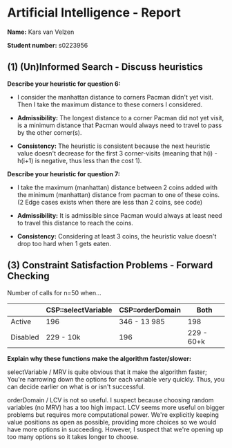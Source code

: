 # Artificial Intelligence - Report

**Name:** Kars van Velzen

**Student number:** s0223956



## (1) (Un)Informed Search - Discuss heuristics

**Describe your heuristic for question 6:**

- I consider the manhattan distance to corners Pacman didn't yet visit. Then I take the maximum distance to these corners I considered. 

- **Admissibility:** The longest distance to a corner Pacman did not yet visit, is a minimum distance that Pacman would always need to travel to pass by the other corner(s).
- **Consistency:** The heuristic is consistent because the next heuristic value doesn't decrease for the first 3 corner-visits (meaning that h(i) - h(i+1) is negative, thus less than the cost 1). 



**Describe your heuristic for question 7:**

- I take the maximum (manhattan) distance between 2 coins added with the minimum (manhattan) distance from pacman to one of these coins. (2 Edge cases exists when there are less than 2 coins, see code)

- **Admissibility:** It is admissible since Pacman would always at least need to travel this distance to reach the coins.
- **Consistency:** Considering at least 3 coins, the heuristic value doesn't drop too hard when 1 gets eaten.  



## (3) Constraint Satisfaction Problems - Forward Checking

Number of calls for n=50 when...

|          | CSP::selectVariable | CSP::orderDomain | Both       |
|----------|---------------------|------------------|------------|
| Active   | 196                 | 346 - 13 985     | 198        |
| Disabled | 229 - 10k           | 196              | 229 - 60+k |

**Explain why these functions make the algorithm faster/slower:**

selectVariable / MRV is quite obvious that it make the algorithm faster; You're narrowing down the options for each variable very quickly. Thus, you can decide earlier on what is or isn't successful. 

orderDomain / LCV is not so useful. I suspect because choosing random variables (no MRV) has a too high impact. 
LCV seems more useful on bigger problems but requires more computational power. We're explicitly keeping value positions as open as possible, providing more choices so we would have more options in succeeding. However, I suspect that we're opening up too many options so it takes longer to choose.  
